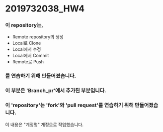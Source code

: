 # 2019732038_HW4

### 이 repository는,
- Remote repository의 생성
- Local로 Clone
- Local에서 수정
- Local에서 Commit
- Remote로 Push  
### 를 연습하기 위해 만들어졌습니다.  
### 이 부분은 'Branch_pr'에서 추가된 부분입니다.
### 이 'repository'는 'fork'와 'pull request'를 연습하기 위해 만들어졌습니다.  
이 내용은 "계정명" 계정으로 작업했습니다.